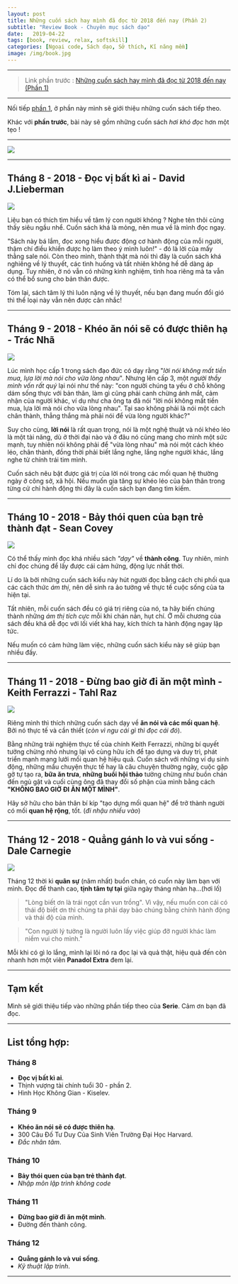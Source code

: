 ```yaml
---
layout: post
title: Những cuốn sách hay mình đã đọc từ 2018 đến nay (Phần 2)
subtitle: "Review Book - Chuyên mục sách dạo"
date:   2019-04-22
tags: [book, review, relax, softskill]
categories: [Ngoại code, Sách dạo, Sở thích, Kĩ năng mềm]
image: /img/book.jpg
---
```


---

> Link phần trước : [Những cuốn sách hay mình đã đọc từ 2018 đến nay (Phần 1)](https://huudangdev.github.io/2019-04-20-sach-dao-00/)

---

Nối tiếp [phần 1](https://huudangdev.github.io/2019-04-20-sach-dao-00/), ở phần này mình sẽ giới thiệu những cuốn sách tiếp theo.

Khác với **phần trước**, bài này sẽ gồm những cuốn sách *hơi khó đọc* hơn một tẹo !

---

<img src = "https://imgur.com/3WOjXQl.png">

---

## Tháng 8 - 2018 - Đọc vị bất kì ai - David J.Lieberman

<img src = "https://imgur.com/eS8QbDR.png">

Liệu bạn có thích tìm hiểu về tâm lý con người không ? Nghe tên thôi cũng thấy siêu ngầu nhể. Cuốn sách khá là mỏng, nên mua về là mình đọc ngay.

"Sách này bá lắm, đọc xong hiểu được động cơ hành động của mỗi người, thậm chí điều khiển được họ làm theo ý mình luôn!" - đó là lời của mấy thằng sale nói. Còn theo mình, thành thật mà nói thì đây là cuốn sách khá nghiêng về lý thuyết, các tình huống và tất nhiên không hề dễ dàng áp dụng. Tuy nhiên,
 ở nó vẫn có những kinh nghiệm, tinh hoa riêng mà ta vẫn có thể bổ sung cho bản thân được. 
 
Tóm lại, sách tâm lý thì luôn nặng về lý thuyết, nếu bạn đang muốn đổi gió thì thể loại này vẫn nên được cân nhắc!

---

## Tháng 9 - 2018 - Khéo ăn nói sẽ có được thiên hạ - Trác Nhã

<img src = "https://imgur.com/2f1m6Gu.png">

Lúc mình học cấp 1 trong sách đạo đức có dạy rằng "*lời nói không mất tiền mua, lựa lời mà nói cho vừa lòng nhau*". 
Nhưng lên cấp 3, một *người thầy mình vốn rất quý* lại nói như thế này: "con người chúng ta yếu ở chỗ không dám sống thực với bản thân,
làm gì cũng phải canh chừng ánh mắt, cảm nhận của người khác, ví dụ như cha ông ta đã nói "lời nói không mất tiền mua,
lựa lời mà nói cho vừa lòng nhau". Tại sao không phải là nói một cách chân thành, thẳng thắng mà phải nói để vừa lòng người khác?"

Suy cho cùng, **lời nói** là rất quan trọng, nói là một nghệ thuật và nói khéo léo là một tài năng, dù ở thời đại nào và ở đâu nó cũng mang cho mình một sức mạnh, 
tuy nhiên nói không phải để "vừa lòng nhau" mà nói một cách khéo léo, chân thành, đồng thời phải biết lắng nghe, lắng nghe người khác, lắng nghe từ chính trái tim mình.

Cuốn sách nêu bật được giá trị của lời nói trong các mối quan hệ thường ngày ở công sở, xã hội. Nếu muốn gia tăng sự khéo léo của bản thân trong từng cử chỉ hành động thì đây là cuốn sách bạn đang tìm kiếm. 

---

## Tháng 10 - 2018 - Bảy thói quen của bạn trẻ thành đạt - Sean Covey

<img src = "https://imgur.com/ADwiKA6.png">

Có thể thấy mình đọc khá nhiều sách *"dạy"* về **thành công**. Tuy nhiên, mình chỉ đọc chúng để lấy được cái cảm hứng, động lực nhất thời.

Lí do là bởi những cuốn sách kiểu này hút người đọc bằng cách chi phối qua các cách thức *ám thị*, nên dễ sinh ra ảo tưởng về thực tế cuộc sống của ta hiện tại.

Tất nhiên, mỗi cuốn sách đều có giá trị riêng của nó, ta hãy biến chúng thành những *ám thị tích cực* mỗi khi chán nản, hụt chí. Ở mỗi chương của sách đều khá dễ đọc với lối viết khá hay, kích thích ta hành động ngay lập tức.

Nếu muốn có cảm hứng làm việc, những cuốn sách kiểu này sẽ giúp bạn nhiều đấy.

---

## Tháng 11 - 2018 - Đừng bao giờ đi ăn một mình - Keith Ferrazzi - Tahl Raz

<img src = "https://imgur.com/6xE8Yzr.png">

Riêng mình thì thích những cuốn sách dạy về **ăn nói và các mối quan hệ**. Bởi nó thực tế và cần thiết (*còn vì ngu cái gì thì đọc cái đó*).

Bằng những trải nghiệm thực tế của chính Keith Ferrazzi, những bí quyết tưởng chừng nhỏ nhưng lại vô cùng hữu ích để tạo dựng và duy trì,
phát triển mạnh mạng lưới mối quan hệ hiệu quả. Cuốn sách với những ví dụ sinh động, những mẩu chuyện thực tế hay là câu chuyện thường
ngày, cuộc gặp gỡ tự tạo ra, **bữa ăn trưa**, **những buổi hội thảo** tưởng chừng như buồn chán đến ngủ gật và cuối cùng ông đã thay đổi số phận 
của mình bằng cách **"KHÔNG BAO GIỜ ĐI ĂN MỘT MÌNH"**.

Hãy sở hữu cho bản thân bí kíp "tạo dựng mối quan hệ" để trở thành người có mối **quan hệ rộng**, tốt. (*đi nhậu nhiều vào*)

---

## Tháng 12 - 2018 - Quẳng gánh lo và vui sống - Dale Carnegie

<img src= "https://imgur.com/BNAZqjp.png">

Tháng 12 thời kì **quân sự** (năm nhất) buồn chán, có cuốn này làm bạn với mình. Đọc để thanh cao, **tịnh tâm tự tại** giữa ngày tháng nhàn hạ...(hơi lố)

> "Lòng biết ơn là trái ngọt cần vun trồng". Vì vậy, nếu muốn con cái có thái độ biết ơn thì chúng ta phải dạy bảo chúng bằng chính hành động và thái độ của mình.

> "Con người lý tưởng là người luôn lấy việc giúp đỡ người khác làm niềm vui cho mình."

Mỗi khi có gì lo lắng, mình lại lôi nó ra đọc lại và quả thật, hiệu quả đến còn nhanh hơn một viên **Panadol Extra** đem lại.

---

## Tạm kết
Mình sẽ giới thiệu tiếp vào những phần tiếp theo của **Serie**. Cảm ơn bạn đã đọc.

---

## List tổng hợp:

### Tháng 8

- **Đọc vị bất kì ai**.
- Thịnh vượng tài chính tuổi 30 - phần 2.
- Hình Học Không Gian - Kiselev.

### Tháng 9

- **Khéo ăn nói sẽ có được thiên hạ**.
- 300 Câu Đố Tư Duy Của Sinh Viên Trường Đại Học Harvard.
- *Đắc nhân tâm*.

### Tháng 10

- **Bảy thói quen của bạn trẻ thành đạt**.
- *Nhập môn lập trình không code*

### Tháng 11

- **Đừng bao giờ đi ăn một mình**.
- Đường đến thành công.

### Tháng 12

- **Quẳng gánh lo và vui sống**.
- *Kỹ thuật lập trình*.

---
